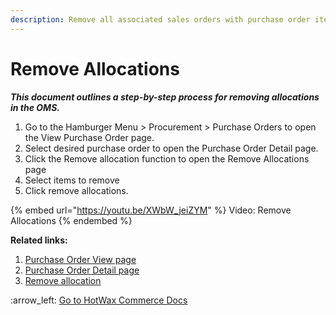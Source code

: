 ```yaml
---
description: Remove all associated sales orders with purchase order items.
---
```


# Remove Allocations

_**This document outlines a step-by-step process for removing allocations in the OMS.**_

1. Go to the Hamburger Menu > Procurement > Purchase Orders to open the View Purchase Order page.
2. Select desired purchase order to open the Purchase Order Detail page.
3. Click the Remove allocation function to open the Remove Allocations page
4. Select items to remove
5. Click remove allocations.



{% embed url="https://youtu.be/XWbW_jeiZYM" %}
Video: Remove Allocations
{% endembed %}

**Related links:**&#x20;

1. [Purchase Order View page](http://127.0.0.1:5000/s/oLmQzGATywYkwiU9sCat/procurement/purchase-order)
2. [Purchase Order Detail page](http://127.0.0.1:5000/s/oLmQzGATywYkwiU9sCat/procurement/purchase-order-view-page)
3. [Remove allocation](broken-reference)



:arrow\_left: [Go to HotWax Commerce Docs](broken-reference)
